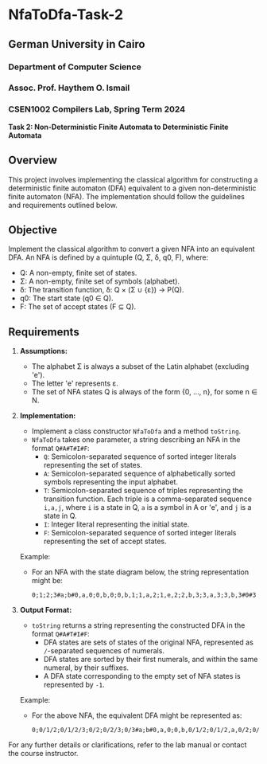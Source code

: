 # NfaToDfa-Task-2

## German University in Cairo
### Department of Computer Science
### Assoc. Prof. Haythem O. Ismail

### CSEN1002 Compilers Lab, Spring Term 2024
**Task 2: Non-Deterministic Finite Automata to Deterministic Finite Automata**

## Overview
This project involves implementing the classical algorithm for constructing a deterministic finite automaton (DFA) equivalent to a given non-deterministic finite automaton (NFA). The implementation should follow the guidelines and requirements outlined below.

## Objective
Implement the classical algorithm to convert a given NFA into an equivalent DFA. An NFA is defined by a quintuple (Q, Σ, δ, q0, F), where:
- Q: A non-empty, finite set of states.
- Σ: A non-empty, finite set of symbols (alphabet).
- δ: The transition function, δ: Q × (Σ ∪ {ε}) → P(Q).
- q0: The start state (q0 ∈ Q).
- F: The set of accept states (F ⊆ Q).

## Requirements

1. **Assumptions:**
   - The alphabet Σ is always a subset of the Latin alphabet (excluding 'e').
   - The letter 'e' represents ε.
   - The set of NFA states Q is always of the form {0, ..., n}, for some n ∈ N.

2. **Implementation:**
   - Implement a class constructor `NfaToDfa` and a method `toString`.
   - `NfaToDfa` takes one parameter, a string describing an NFA in the format `Q#A#T#I#F`:
     - `Q`: Semicolon-separated sequence of sorted integer literals representing the set of states.
     - `A`: Semicolon-separated sequence of alphabetically sorted symbols representing the input alphabet.
     - `T`: Semicolon-separated sequence of triples representing the transition function. Each triple is a comma-separated sequence `i,a,j`, where `i` is a state in Q, `a` is a symbol in A or 'e', and `j` is a state in Q.
     - `I`: Integer literal representing the initial state.
     - `F`: Semicolon-separated sequence of sorted integer literals representing the set of accept states.

   Example:
   - For an NFA with the state diagram below, the string representation might be:
     ```
     0;1;2;3#a;b#0,a,0;0,b,0;0,b,1;1,a,2;1,e,2;2,b,3;3,a,3;3,b,3#0#3
     ```

3. **Output Format:**
   - `toString` returns a string representing the constructed DFA in the format `Q#A#T#I#F`:
     - DFA states are sets of states of the original NFA, represented as `/`-separated sequences of numerals.
     - DFA states are sorted by their first numerals, and within the same numeral, by their suffixes.
     - A DFA state corresponding to the empty set of NFA states is represented by `-1`.
   
   Example:
   - For the above NFA, the equivalent DFA might be represented as:
     ```
     0;0/1/2;0/1/2/3;0/2;0/2/3;0/3#a;b#0,a,0;0,b,0/1/2;0/1/2,a,0/2;0/1/2,b,0/1/2/3;0/1/2/3,a,0/2/3;0/1/2/3,b,0/1/2/3;0/2,a,0;0/2,b,0/1/2/3;0/2/3,a,0/3;0/2/3,b,0/1/2/3;0/3,a,0/3;0/3,b,0/1/2/3#0#0/1/2/3;0/2/3;0/3
     ```
     
For any further details or clarifications, refer to the lab manual or contact the course instructor.
